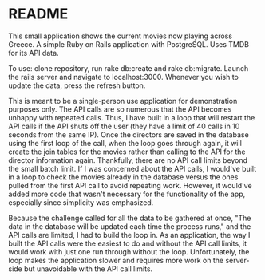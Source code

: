 # README

This small application shows the current movies now playing across Greece. A simple Ruby on Rails application with PostgreSQL. Uses TMDB for its API data.

To use: clone repository, run rake db:create and rake db:migrate. Launch the rails server and navigate to localhost:3000. Whenever you wish to update the data, press the refresh button.

This is meant to be a single-person use application for demonstration purposes only. The API calls are so numerous that the API becomes unhappy with repeated calls. Thus, I have built in a loop that will restart the API calls if the API shuts off the user (they have a limit of 40 calls in 10 seconds from the same IP). Once the directors are saved in the database using the first loop of the call, when the loop goes through again, it will create the join tables for the movies rather than calling to the API for the director information again. Thankfully, there are no API call limits beyond the small batch limit. If I was concerned about the API calls, I would've built in a loop to check the movies already in the database versus the ones pulled from the first API call to avoid repeating work. However, it would've added more code that wasn't necessary for the functionality of the app, especially since simplicity was emphasized.

Because the challenge called for all the data to be gathered at once, "The data in the database will be updated each time the process runs," and the API calls are limited, I had to build the loop in. As an application, the way I built the API calls were the easiest to do and without the API call limits, it would work with just one run through without the loop. Unfortunately, the loop makes the application slower and requires more work on the server-side but unavoidable with the API call limits.
